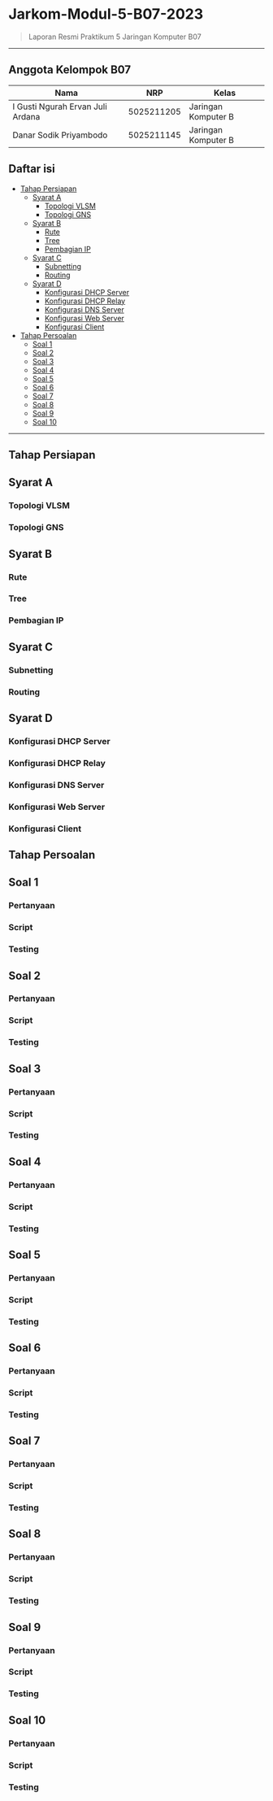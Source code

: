 # Jarkom-Modul-5-B07-2023
> Laporan Resmi Praktikum 5 Jaringan Komputer B07
***
## Anggota Kelompok B07

| Nama                      | NRP        | Kelas                |
| ------------------------- | ---------- | ----------------     |
| I Gusti Ngurah Ervan Juli Ardana | 5025211205 | Jaringan Komputer B  |
| Danar Sodik Priyambodo    | 5025211145 | Jaringan Komputer B  |

## Daftar isi

- [Tahap Persiapan](#tahap-persiapan)
  - [Syarat A](#syarat-a)
    - [Topologi VLSM](#topologi-vlsm)
    - [Topologi GNS](#topologi-gns)
  - [Syarat B](#syarat-b)
    - [Rute](#rute)
    - [Tree](#tree)
    - [Pembagian IP](#pembagian-ip)
  - [Syarat C](#syarat-c)
    - [Subnetting](#subnetting)
    - [Routing](#routing)
  - [Syarat D](#syarat-d)
    - [Konfigurasi DHCP Server](#konfigurasi-dhcp-server)
    - [Konfigurasi DHCP Relay](#konfigurasi-dhcp-relay)
    - [Konfigurasi DNS Server](#konfigurasi-dns-server)
    - [Konfigurasi Web Server](#konfigurasi-web-server)
    - [Konfigurasi Client ](#konfigurasi-client)
- [Tahap Persoalan](#tahap-persoalan)
  - [Soal 1](#soal-1)
  - [Soal 2](#soal-2)
  - [Soal 3](#soal-3)
  - [Soal 4](#soal-4)
  - [Soal 5](#soal-5)
  - [Soal 6](#soal-6)
  - [Soal 7](#soal-7)
  - [Soal 8](#soal-8)
  - [Soal 9](#soal-9)
  - [Soal 10](#soal-10)

---

## Tahap Persiapan

## Syarat A

### Topologi VLSM

### Topologi GNS

## Syarat B
### Rute

### Tree

### Pembagian IP

## Syarat C
### Subnetting

### Routing

## Syarat D
### Konfigurasi DHCP Server
### Konfigurasi DHCP Relay
### Konfigurasi DNS Server
### Konfigurasi Web Server
### Konfigurasi Client

## Tahap Persoalan

## Soal 1
### Pertanyaan
### Script
### Testing

## Soal 2
### Pertanyaan
### Script
### Testing

## Soal 3
### Pertanyaan
### Script
### Testing

## Soal 4
### Pertanyaan
### Script
### Testing

## Soal 5
### Pertanyaan
### Script
### Testing

## Soal 6
### Pertanyaan
### Script
### Testing

## Soal 7
### Pertanyaan
### Script
### Testing

## Soal 8
### Pertanyaan
### Script
### Testing

## Soal 9
### Pertanyaan
### Script
### Testing

## Soal 10
### Pertanyaan
### Script
### Testing


